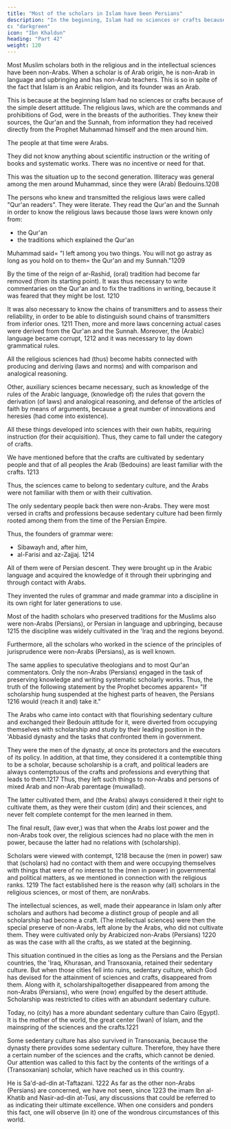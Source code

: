 ```yaml
---
title: "Most of the scholars in Islam have been Persians"
description: "In the beginning, Islam had no sciences or crafts because of the simple conditions of the desert attitude"
c: "darkgreen"
icon: "Ibn Khaldun"
heading: "Part 42"
weight: 120
---
```



<!-- ## 42. Most of the scholars in Islam have been Persians. 1206 -->

Most Muslim scholars both in the religious and in the intellectual sciences have been non-Arabs. When a scholar is of Arab origin, he is non-Arab in language and upbringing and has non-Arab teachers. This is so in spite of the fact that Islam is an Arabic religion, and its founder was an Arab.

This is because at the beginning Islam had no sciences or crafts because of the simple desert attitude. The religious laws, which are the commands and prohibitions of God, were in the breasts of the authorities. They knew their sources, the Qur'an and the Sunnah, from information they had received directly from the Prophet Muhammad himself and the men around him. 

The people at that time were Arabs. 

They did not know anything about scientific instruction or the writing of books and systematic works. There was no incentive or need for that. 

This was the situation up to the second generation. Illiteracy was general among the men around Muhammad, since they were (Arab) Bedouins.1208

The persons who knew and transmitted the religious laws were called "Qur'an readers". They were literate. <!-- People who knew the Qur'an were at that time called "Qur'an readers" with reference to the fact (that they were literate). -->  They read the Qur'an and the Sunnah in order to know the religious laws because those laws were known only from:
- the Qur'an
- the traditions which explained the Qur'an

Muhammad said= "I left among you two things. You will not go astray as long as you hold on to them= the Qur'an and my Sunnah."1209

By the time of the reign of ar-Rashid, (oral) tradition had become far removed (from its starting point). It was thus necessary to write commentaries on the Qur'an and to fix the traditions in writing, because it was feared that they might be lost. 1210 

It was also necessary to know the chains of transmitters and to assess their reliability, in order to be able to distinguish sound chains of transmitters from inferior ones. 1211 Then, more and more laws concerning actual cases were derived from the Qur'an and the Sunnah. Moreover, the (Arabic) language became corrupt, 1212 and it was necessary to lay down grammatical rules.

All the religious sciences had (thus) become habits connected with producing and deriving (laws and norms) and with comparison and analogical reasoning. 

Other, auxiliary sciences became necessary, such as knowledge of the rules of the Arabic language, (knowledge of) the rules that govern the derivation (of laws) and analogical reasoning, and defense of the articles of faith by means of arguments, because a great number of innovations and heresies (had come into existence).

All these things developed into sciences with their own habits, requiring instruction (for their acquisition). Thus, they came to fall under the category of crafts. 

We have mentioned before that the crafts are cultivated by sedentary people and that of all peoples the Arab (Bedouins) are least familiar with the crafts. 1213

Thus, the sciences came to belong to sedentary culture, and the Arabs were not familiar with them or with their cultivation. 

The only sedentary people back then were non-Arabs. <!--  and, what amounts to the same thing, the clients and sedentary people who followed the non-Arabs at that time in all matters of sedentary culture, including the . --> They were most versed in crafts and professions because sedentary culture had been firmly rooted among them from the time of the Persian Empire.

Thus, the founders of grammar were:
- Sibawayh and, after him, 
- al-Farisi and az-Zajjaj. 1214 

All of them were of Persian descent. They were brought up in the Arabic language and acquired the knowledge of it through their upbringing and through contact with Arabs. 

They invented the rules of grammar and made grammar into a discipline in its own right for later generations to use.

Most of the hadith scholars who preserved traditions for the Muslims also were non-Arabs (Persians), or Persian in language and upbringing, because 1215 the discipline was widely cultivated in the 'Iraq and the regions beyond.

Furthermore, all the scholars who worked in the science of the principles of jurisprudence were non-Arabs (Persians), as is well known. 

The same applies to speculative theologians and to most Qur'an commentators. Only the non-Arabs (Persians) engaged in the task of preserving knowledge and writing systematic scholarly works. Thus, the truth of the following statement by the Prophet becomes apparent= "If scholarship hung suspended at the highest parts of heaven, the Persians 1216 would (reach it and) take it."

The Arabs who came into contact with that flourishing sedentary culture and exchanged their Bedouin attitude for it, were diverted from occupying themselves with scholarship and study by their leading position in the 'Abbasid dynasty and the tasks that confronted them in government. 

They were the men of the dynasty, at once its protectors and the executors of its policy. In addition, at that time, they considered it a contemptible thing to be a scholar, because scholarship is a craft, and political leaders are always contemptuous of the crafts and professions and everything that leads to them.1217 Thus, they left such things to non-Arabs and persons of mixed Arab and non-Arab parentage (muwallad). 

The latter cultivated them, and (the Arabs) always considered it their right to cultivate them, as they were their custom (din) and their sciences, and never felt complete contempt for the men learned in them. 

The final result, (law ever,) was that when the Arabs lost power and the non-Arabs took over, the religious sciences had no place with the men in power, because the latter had no relations with (scholarship). 

Scholars were viewed with contempt, 1218 because the (men in power) saw that (scholars) had no contact with them and were occupying themselves with things that were of no interest to the (men in power) in governmental and political matters, as we mentioned in connection with the religious ranks. 1219 The fact established here is the reason why (all) scholars in the religious sciences, or most of them, are nonArabs.

The intellectual sciences, as well, made their appearance in Islam only after scholars and authors had become a distinct group of people and all scholarship had become a craft. (The intellectual sciences) were then the special preserve of non-Arabs, left alone by the Arabs, who did not cultivate them. They were cultivated only by Arabicized non-Arabs (Persians) 1220 as was the case with all the crafts, as we stated at the beginning.

This situation continued in the cities as long as the Persians and the Persian countries, the 'Iraq, Khurasan, and Transoxania, retained their sedentary culture. But when those cities fell into ruins, sedentary culture, which God has devised for the attainment of sciences and crafts, disappeared from them. Along with it, scholarshipaltogether disappeared from among the non-Arabs (Persians), who were (now) engulfed by the desert attitude. Scholarship was restricted to cities with an abundant sedentary culture. 

Today, no (city) has a more abundant sedentary culture than Cairo (Egypt). It is the mother of the world, the great center (Iwan) of Islam, and the mainspring of the sciences and the crafts.1221

Some sedentary culture has also survived in Transoxania, because the dynasty there provides some sedentary culture. Therefore, they have there a certain number of the sciences and the crafts, which cannot be denied. Our attention was
called to this fact by the contents of the writings of a (Transoxanian) scholar, which have reached us in this country. 

He is Sa'd-ad-din at-Taftazani. 1222 As far as the other non-Arabs (Persians) are concerned, we have not seen, since 1223 the imam Ibn
al-Khatib and Nasir-ad-din at-Tusi, any discussions that could be referred to as indicating their ultimate excellence. When one considers and ponders this fact, one will observe (in it) one of the wondrous circumstances of this world. 



